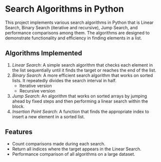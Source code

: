 # Search Algorithms in Python

This project implements various search algorithms in Python that is Linear Search, Binary Search (iterative and recursive), Jump Search, and performance comparisons among them. The algorithms are designed to demonstrate functionality and efficiency in finding elements in a list.

## Algorithms Implemented

1. *Linear Search*: A simple search algorithm that checks each element in the list sequentially until it finds the target or reaches the end of the list.
2. *Binary Search*: A more efficient search algorithm that works on sorted lists. It repeatedly divides the search interval in half.
   - Iterative version
   - Recursive version
3. *Jump Search*: An algorithm that works on sorted arrays by jumping ahead by fixed steps and then performing a linear search within the block.
4. *Insertion Point Search*: A function that finds the appropriate index to insert a new element in a sorted list.

## Features

- Count comparisons made during each search.
- Return all indices where the target appears in the Linear Search.
- Performance comparison of all algorithms on a large dataset.